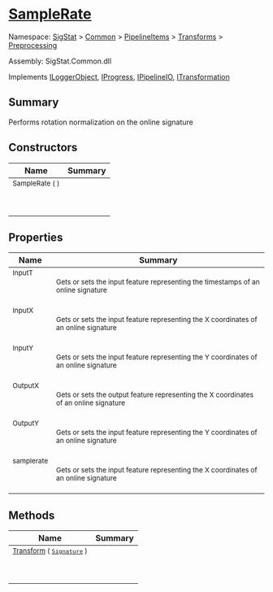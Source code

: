 # [SampleRate](./SampleRate.md)

Namespace: [SigStat]() > [Common](./../../../README.md) > [PipelineItems]() > [Transforms]() > [Preprocessing](./README.md)

Assembly: SigStat.Common.dll

Implements [ILoggerObject](./../../../ILoggerObject.md), [IProgress](./../../../Helpers/IProgress.md), [IPipelineIO](./../../../Pipeline/IPipelineIO.md), [ITransformation](./../../../ITransformation.md)

## Summary
Performs rotation normalization on the online signature

## Constructors

| Name | Summary | 
| --- | --- | 
| <sub>SampleRate (  )</sub><p>&nbsp;</p>| <sub></sub>| <br>


## Properties

| Name | Summary | 
| --- | --- | 
| <sub>InputT</sub><p>&nbsp;</p>| <sub>Gets or sets the input feature representing the timestamps of an online signature</sub>| <br>
| <sub>InputX</sub><p>&nbsp;</p>| <sub>Gets or sets the input feature representing the X coordinates of an online signature</sub>| <br>
| <sub>InputY</sub><p>&nbsp;</p>| <sub>Gets or sets the input feature representing the Y coordinates of an online signature</sub>| <br>
| <sub>OutputX</sub><p>&nbsp;</p>| <sub>Gets or sets the output feature representing the X coordinates of an online signature</sub>| <br>
| <sub>OutputY</sub><p>&nbsp;</p>| <sub>Gets or sets the input feature representing the Y coordinates of an online signature</sub>| <br>
| <sub>samplerate</sub><p>&nbsp;</p>| <sub>Gets or sets the input feature representing the X coordinates of an online signature</sub>| <br>


## Methods

| Name | Summary | 
| --- | --- | 
| <sub>[Transform](./Methods/SampleRate-100663845.md) ( [`Signature`](./../../../Signature.md) )</sub><p>&nbsp;</p>| <sub></sub>| <br>


